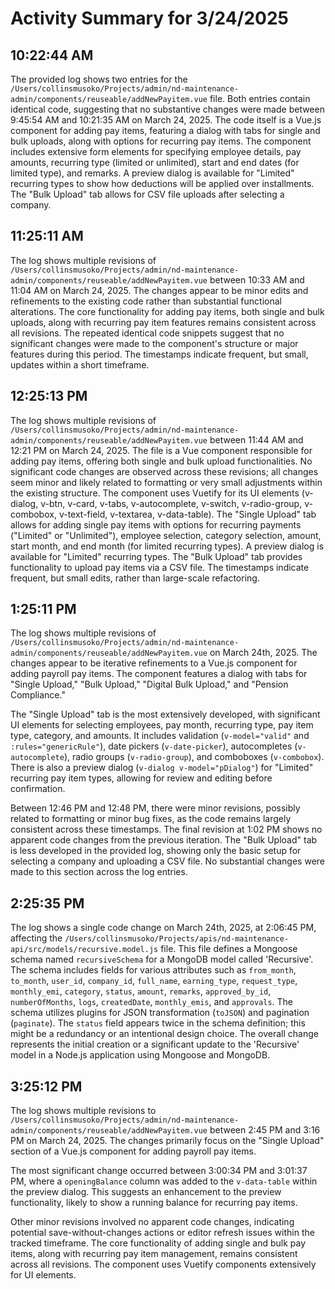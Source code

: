 # Activity Summary for 3/24/2025

## 10:22:44 AM
The provided log shows two entries for the `/Users/collinsmusoko/Projects/admin/nd-maintenance-admin/components/reuseable/addNewPayitem.vue` file.  Both entries contain identical code, suggesting that no substantive changes were made between 9:45:54 AM and 10:21:35 AM on March 24, 2025.  The code itself is a Vue.js component for adding pay items, featuring a dialog with tabs for single and bulk uploads, along with options for recurring pay items.  The component includes extensive form elements for specifying employee details, pay amounts, recurring type (limited or unlimited), start and end dates (for limited type), and remarks.  A preview dialog is available for "Limited" recurring types to show how deductions will be applied over installments.  The "Bulk Upload" tab allows for CSV file uploads after selecting a company.


## 11:25:11 AM
The log shows multiple revisions of `/Users/collinsmusoko/Projects/admin/nd-maintenance-admin/components/reuseable/addNewPayitem.vue` between 10:33 AM and 11:04 AM on March 24, 2025.  The changes appear to be minor edits and refinements to the existing code rather than substantial functional alterations.  The core functionality for adding pay items, both single and bulk uploads, along with recurring pay item features remains consistent across all revisions.  The repeated identical code snippets suggest that no significant changes were made to the component's structure or major features during this period.  The timestamps indicate frequent, but small, updates within a short timeframe.


## 12:25:13 PM
The log shows multiple revisions of `/Users/collinsmusoko/Projects/admin/nd-maintenance-admin/components/reuseable/addNewPayitem.vue` between 11:44 AM and 12:21 PM on March 24, 2025.  The file is a Vue component responsible for adding pay items, offering both single and bulk upload functionalities.  No significant code changes are observed across these revisions; all changes seem minor and likely related to formatting or very small adjustments within the existing structure. The component uses Vuetify for its UI elements (v-dialog, v-btn, v-card, v-tabs, v-autocomplete, v-switch, v-radio-group, v-combobox, v-text-field, v-textarea, v-data-table).  The "Single Upload" tab allows for adding single pay items with options for recurring payments ("Limited" or "Unlimited"), employee selection, category selection, amount, start month, and end month (for limited recurring types).  A preview dialog is available for "Limited" recurring types. The "Bulk Upload" tab provides functionality to upload pay items via a CSV file.  The timestamps indicate frequent, but small edits, rather than large-scale refactoring.


## 1:25:11 PM
The log shows multiple revisions of `/Users/collinsmusoko/Projects/admin/nd-maintenance-admin/components/reuseable/addNewPayitem.vue` on March 24th, 2025.  The changes appear to be iterative refinements to a Vue.js component for adding payroll pay items.  The component features a dialog with tabs for "Single Upload," "Bulk Upload," "Digital Bulk Upload," and "Pension Compliance."

The "Single Upload" tab is the most extensively developed, with significant UI elements for selecting employees, pay month, recurring type, pay item type, category, and amounts.  It includes validation (`v-model="valid"` and `:rules="genericRule"`), date pickers (`v-date-picker`), autocompletes (`v-autocomplete`), radio groups (`v-radio-group`), and comboboxes (`v-combobox`).  There is also a preview dialog (`v-dialog v-model="pDialog"`) for "Limited" recurring pay item types, allowing for review and editing before confirmation.

Between 12:46 PM and 12:48 PM, there were minor revisions, possibly related to formatting or minor bug fixes, as the code remains largely consistent across these timestamps.  The final revision at 1:02 PM shows no apparent code changes from the previous iteration. The "Bulk Upload" tab is less developed in the provided log, showing only the basic setup for selecting a company and uploading a CSV file.  No substantial changes were made to this section across the log entries.


## 2:25:35 PM
The log shows a single code change on March 24th, 2025, at 2:06:45 PM, affecting the `/Users/collinsmusoko/Projects/apis/nd-maintenance-api/src/models/recursive.model.js` file.  This file defines a Mongoose schema named `recursiveSchema` for a MongoDB model called 'Recursive'. The schema includes fields for various attributes such as `from_month`, `to_month`, `user_id`, `company_id`, `full_name`, `earning_type`, `request_type`, `monthly_emi`, `category`, `status`, `amount`, `remarks`, `approved_by_id`, `numberOfMonths`, `logs`, `createdDate`, `monthly_emis`, and `approvals`.  The schema utilizes plugins for JSON transformation (`toJSON`) and pagination (`paginate`).  The `status` field appears twice in the schema definition; this might be a redundancy or an intentional design choice.  The overall change represents the initial creation or a significant update to the 'Recursive' model in a Node.js application using Mongoose and MongoDB.


## 3:25:12 PM
The log shows multiple revisions to `/Users/collinsmusoko/Projects/admin/nd-maintenance-admin/components/reuseable/addNewPayitem.vue` between 2:45 PM and 3:16 PM on March 24, 2025.  The changes primarily focus on the "Single Upload" section of a Vue.js component for adding payroll pay items.

The most significant change occurred between 3:00:34 PM and 3:01:37 PM, where a `openingBalance` column was added to the `v-data-table` within the preview dialog. This suggests an enhancement to the preview functionality, likely to show a running balance for recurring pay items.

Other minor revisions involved no apparent code changes, indicating potential save-without-changes actions or editor refresh issues within the tracked timeframe.  The core functionality of adding single and bulk pay items, along with recurring pay item management, remains consistent across all revisions. The component uses Vuetify components extensively for UI elements.
